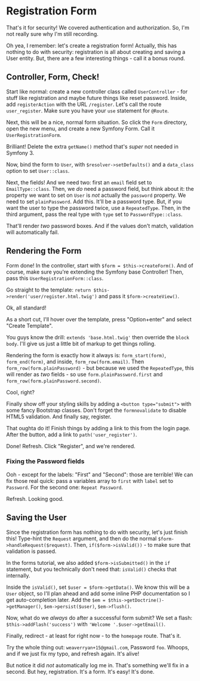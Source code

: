 # Registration Form

That's it for security! We covered authentication and authorization. So, I'm not
really sure why I'm still recording.

Oh yea, I remember: let's create a registration form! Actually, this has nothing
to do with security: registration is all about creating and saving a User entity.
But, there are a few interesting things - call it a bonus round.

## Controller, Form, Check!

Start like normal: create a new controller class called `UserController` - for stuff
like registration and maybe future things like reset password. Inside, add `registerAction`
with the URL `/register`. Let's call the route `user_register`. Make sure you have
your `use` statement for `@Route`.

Next, this will be a nice, normal form situation. So click the `Form` directory,
open the new menu, and create a new Symfony Form. Call it `UserRegistrationForm`.

Brilliant! Delete the extra `getName()` method that's *super* not needed in Symfony 3.

Now, bind the form to `User`, with `$resolver->setDefaults()` and a `data_class`
option to set `User::class`.

Next, the fields! And we need two: first an `email` field set to `EmailType::class`.
Then, we *do* need a password field, but think about it: the property we want to
set on `User` is *not* actually the `password` property. We need to set `plainPassword`.
Add this. It'll be a password type. But, if you want the user to type the password
twice, use a `RepeatedType`. Then, in the third argument, pass the real type with
`type` set to `PasswordType::class`.

That'll render *two* password boxes. And if the values don't match, validation will
automatically fail.

## Rendering the Form

Form done! In the controller, start with `$form = $this->createForm()`. And of course,
make sure you're extending the Symfony base Controller! Then, pass this
`UserRegistrationForm::class`.

Go straight to the template: `return $this->render('user/register.html.twig')`
and pass it `$form->createView()`.

Ok, all standard!

As a short cut, I'll hover over the template, press "Option+enter" and select
"Create Template".

You guys know the drill: `extends 'base.html.twig'` then override the `block body`.
I'll give us just a little bit of markup to get things rolling.

Rendering the form is exactly how it always is: `form_start(form)`, `form_end(form)`,
and inside, `form_row(form.email)`. Then `form_row(form.plainPassword)` - but because
we used the `RepeatedType`, this will render as *two* fields - so use `form.plainPassword.first`
and `form_row(form.plainPassword.second)`.

Cool, right?

Finally show off your styling skills by adding a `<button type="submit">` with some
fancy Bootstrap classes. Don't forget the `formnovalidate` to disable HTML5 validation.
And finally say, register.

That oughta do it! Finish things by adding a link to this from the login page.
After the button, add a link to `path('user_register')`.

Done! Refresh. Click "Register", and we're rendered.

### Fixing the Password fields

Ooh - except for the labels: "First" and "Second": those are terrible! We can fix
those real quick: pass a variables array to `first` with `label` set to `Password`.
For the second one: `Repeat Password`.

Refresh. Looking good.

## Saving the User

Since the registration form has nothing to do with security, let's just finish this!
Type-hint the `Request` argument, and then do the normal `$form->handleRequest($request)`.
Then, `if($form->isValid())` - to make sure that validation is passed.

In the forms tutorial, we also added `$form->isSubmitted()` in the `if` statement,
but you technically don't need that: `isValid()` checks that internally.

Inside the `isValid()`, set `$user = $form->getData()`. We know this will be a `User`
object, so I'll plan ahead and add some inline PHP documentation so I get auto-completion
later. Add the `$em = $this->getDoctrine()->getManager()`, `$em->persist($user)`,
`$em->flush()`.

Now, what do we *always* do after a successful form submit? We set a flash:
`$this->addFlash('success')` with `'Welcome '.$user->getEmail()`. 

Finally, redirect - at least for right now - to the `homepage` route. That's it.

Try the whole thing out: `weaverryan+15@gmail.com`, Password `foo`. Whoops, and if
we just fix my typo, and refresh again. It's alive!

But notice it did *not* automatically log me in. That's something we'll fix in a
second. But hey, registration. It's a form. It's easy! It's done.
